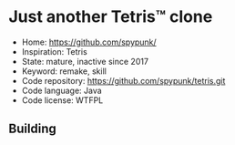 # Just another Tetris™ clone

- Home: https://github.com/spypunk/
- Inspiration: Tetris
- State: mature, inactive since 2017
- Keyword: remake, skill
- Code repository: https://github.com/spypunk/tetris.git
- Code language: Java
- Code license: WTFPL

## Building
